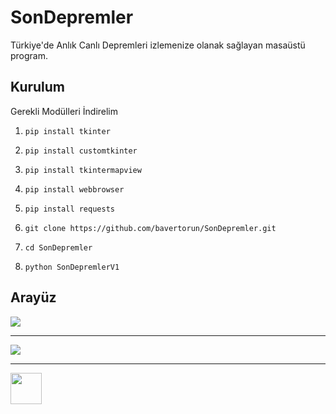 # SonDepremler
Türkiye'de Anlık Canlı Depremleri izlemenize olanak sağlayan masaüstü program.

## Kurulum

Gerekli Modülleri İndirelim

1. `pip install tkinter`

2. `pip install customtkinter`

3. `pip install tkintermapview`

4. `pip install webbrowser`

5. `pip install requests`

6. `git clone https://github.com/bavertorun/SonDepremler.git`

7. `cd SonDepremler`

8. `python SonDepremlerV1`

## Arayüz
<img src="https://i.hizliresim.com/4u0nozn.png">
<hr>
<img src="https://i.hizliresim.com/isgrrkv.png">
<hr>
<a href="https://www.buymeacoffee.com/bawertorun" target="_blank">
  <img src="https://miro.medium.com/v2/resize:fit:1100/format:webp/1*VJdus0nKuy1uNoByh5BN3w.png" height="50px"> 
</a>
